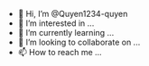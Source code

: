 - 👋 Hi, I’m @Quyen1234-quyen
- 👀 I’m interested in ...
- 🌱 I’m currently learning ...
- 💞️ I’m looking to collaborate on ...
- 📫 How to reach me ...

<!---
Quyen1234-quyen/Quyen1234-quyen is a ✨ special ✨ repository because its `README.md` (this file) appears on your GitHub profile.
You can click the Preview link to take a look at your changes.
--->
